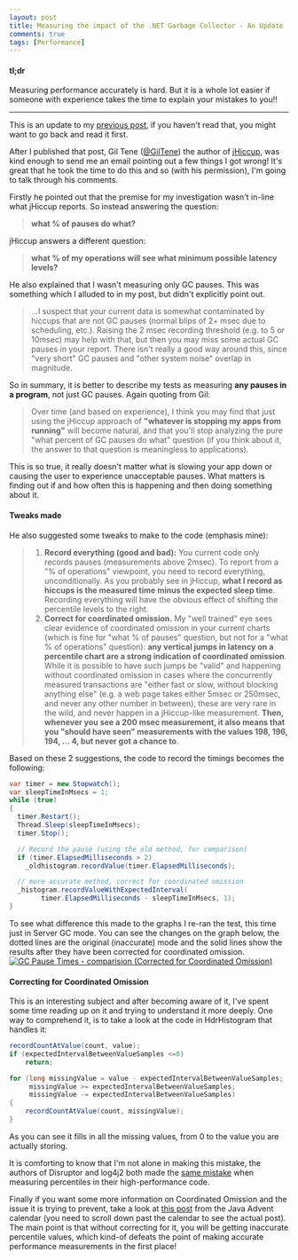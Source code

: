 ```yaml
---
layout: post
title: Measuring the impact of the .NET Garbage Collector - An Update
comments: true
tags: [Performance]
---
```

<h4><strong>tl;dr</strong></h4>

Measuring performance accurately is hard. But it is a whole lot easier if someone with experience takes the time to explain your mistakes to you!!

<hr />

This is an update to my <a href="{{base}}/2014/06/18/measuring-the-impact-of-the-net-garbage-collector/" title="Measuring the impact of the .NET Garbage Collector" target="_blank">previous post</a>, if you haven't read that, you might want to go back and read it first.

After I published that post, Gil Tene (<a href="http://twitter.com/giltene" title="Gil Tene - Twitter" target="_blank">@GilTene</a>) the author of <a href="http://www.azulsystems.com/downloads/jHiccup" target="_blank">jHiccup</a>, was kind enough to send me an email pointing out a few things I got wrong! It's great that he took the time to do this and so (with his permission), I'm going to talk through his comments.

Firstly he pointed out that the premise for my investigation wasn't in-line what jHiccup reports. So instead answering the question:

<blockquote>
  <strong>what % of pauses do what?</strong>
</blockquote>

jHiccup answers a different question:

<blockquote>
  <strong>what % of my operations will see what minimum possible latency levels?</strong>
</blockquote>

He also explained that I wasn't measuring only GC pauses. This was something which I alluded to in my post, but didn't explicitly point out.

<blockquote>
  ...I suspect that your current data is somewhat contaminated by hiccups that are not GC pauses (normal blips of 2+ msec due to scheduling, etc.). Raising the 2 msec recording threshold (e.g. to 5 or 10msec) may help with that, but then you may miss some actual GC pauses in your report. There isn't really a good way around this, since "very short" GC pauses and "other system noise" overlap in magnitude.
</blockquote>

So in summary, it is better to describe my tests as measuring <strong>any pauses in a program</strong>, not just GC pauses. Again quoting from Gil:

<blockquote>
  Over time (and based on experience), I think you may find that just using the jHiccup approach of <strong>"whatever is stopping my apps from running"</strong> will become natural, and that you'll stop analyzing the pure "what percent of GC pauses do what" question (if you think about it, the answer to that question is meaningless to applications).
</blockquote>

This is so true, it really doesn't matter what is slowing your app down or causing the user to experience unacceptable pauses. What matters is finding out if and how often this is happening and then doing something about it.

<h4><strong>Tweaks made</strong></h4>

He also suggested some tweaks to make to the code (emphasis mine):

<blockquote>
  <ol>
  <li><strong>Record everything (good and bad):</strong>
  You current code only records pauses (measurements above 2msec). To report from a "% of operations" viewpoint, you need to record everything, unconditionally. As you probably see in jHiccup, <strong>what I record as hiccups is the measured time minus the expected sleep time</strong>. Recording everything will have the obvious effect of shifting the percentile levels to the right.</li>
  <li><strong>Correct for coordinated omission.</strong>
  My "well trained" eye sees clear evidence of coordinated omission in your current charts (which is fine for "what % of pauses" question, but not for a "what % of operations" question): <strong>any vertical jumps in latency on a percentile chart are a strong indication of coordinated omission</strong>. While it is possible to have such jumps be "valid" and happening without coordinated omission in cases where the concurrently measured transactions are "either fast or slow, without blocking anything else" (e.g. a web page takes either 5msec or 250msec, and never any other number in between), these are very rare in the wild, and never happen in a jHiccup-like measurement. <strong>Then, whenever you see a 200 msec measurement, it also means that you "should have seen" measurements with the values 198, 196, 194, ... 4, but never got a chance to</strong>.</li>
  </ol>
</blockquote>

Based on these 2 suggestions, the code to record the timings becomes the following:

``` csharp
var timer = new Stopwatch();
var sleepTimeInMsecs = 1;
while (true)
{
  timer.Restart();
  Thread.Sleep(sleepTimeInMsecs);
  timer.Stop();

  // Record the pause (using the old method, for comparison)
  if (timer.ElapsedMilliseconds > 2)
    _oldhistogram.recordValue(timer.ElapsedMilliseconds);  

  // more accurate method, correct for coordinated omission
  _histogram.recordValueWithExpectedInterval(
        timer.ElapsedMilliseconds - sleepTimeInMsecs, 1);
}
```

To see what difference this made to the graphs I re-ran the test, this time just in Server GC mode. You can see the changes on the graph below, the dotted lines are the original (inaccurate) mode and the solid lines show the results after they have been corrected for coordinated omission.
<a href="https://mattwarren.github.io/images/2014/06/gc-pause-times-comparision-corrected-for-coordinated-omission.png" target="_blank"><img src="http://mattwarren.github.io/images/2014/06/gc-pause-times-comparision-corrected-for-coordinated-omission.png?w=1008" alt="GC Pause Times - comparision (Corrected for Coordinated Omission)" /></a>

<h4><strong>Correcting for Coordinated Omission</strong></h4>

This is an interesting subject and after becoming aware of it, I've spent some time reading up on it and trying to understand it more deeply. One way to comprehend it, is to take a look at the code in HdrHistogram that handles it:

``` csharp
recordCountAtValue(count, value);
if (expectedIntervalBetweenValueSamples <=0)
    return;

for (long missingValue = value - expectedIntervalBetweenValueSamples;
     missingValue >= expectedIntervalBetweenValueSamples;
     missingValue -= expectedIntervalBetweenValueSamples) 
{
    recordCountAtValue(count, missingValue);
}
```

As you can see it fills in all the missing values, from 0 to the value you are actually storing.

It is comforting to know that I'm not alone in making this mistake, the authors of Disruptor and log4j2 both made the <a href="https://groups.google.com/forum/#!msg/mechanical-sympathy/icNZJejUHfE/BfDekfBEs_sJ" target="_blank">same mistake</a> when measuring percentiles in their high-performance code.

Finally if you want some more information on Coordinated Omission and the issue it is trying to prevent, take a look at <a href="http://www.javaadvent.com/2013/12/how-not-to-measure-latency.html" target="_blank">this post</a> from the Java Advent calendar (you need to scroll down past the calendar to see the actual post). The main point is that without correcting for it, you will be getting inaccurate percentile values, which kind-of defeats the point of making accurate performance measurements in the first place!
